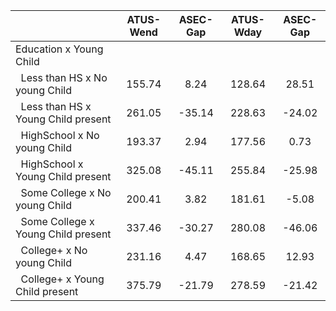 
|                      |    ATUS-Wend |     ASEC-Gap |    ATUS-Wday |     ASEC-Gap |
| -------------------- | :----------: | :----------: | :----------: | :----------: |
| Education x Young Child |              |              |              |              |
| &nbsp;&nbsp;Less than HS x No young Child |       155.74 |         8.24 |       128.64 |        28.51 |
| &nbsp;&nbsp;Less than HS x Young Child present |       261.05 |       -35.14 |       228.63 |       -24.02 |
| &nbsp;&nbsp;HighSchool x No young Child |       193.37 |         2.94 |       177.56 |         0.73 |
| &nbsp;&nbsp;HighSchool x Young Child present |       325.08 |       -45.11 |       255.84 |       -25.98 |
| &nbsp;&nbsp;Some College x No young Child |       200.41 |         3.82 |       181.61 |        -5.08 |
| &nbsp;&nbsp;Some College x Young Child present |       337.46 |       -30.27 |       280.08 |       -46.06 |
| &nbsp;&nbsp;College+ x No young Child |       231.16 |         4.47 |       168.65 |        12.93 |
| &nbsp;&nbsp;College+ x Young Child present |       375.79 |       -21.79 |       278.59 |       -21.42 |

